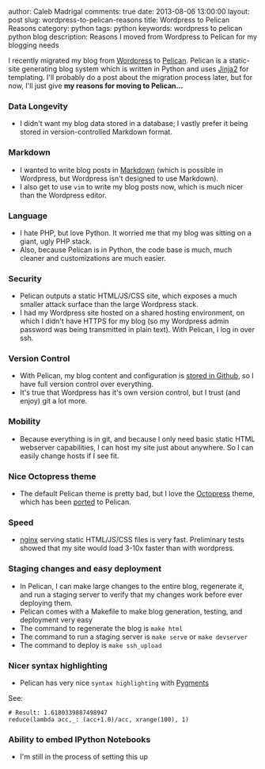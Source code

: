 author: Caleb Madrigal
comments: true
date: 2013-08-06 13:00:00
layout: post
slug: wordpress-to-pelican-reasons
title: Wordpress to Pelican Reasons
category: python
tags: python
keywords: wordpress to pelican python blog
description: Reasons I moved from Wordpress to Pelican for my blogging needs

I recently migrated my blog from [Wordpress](http://wordpress.org/) to [Pelican](http://docs.getpelican.com/en/3.2/).  Pelican is a static-site generating blog system which is written in Python and uses [Jinja2](http://jinja.pocoo.org/docs/) for templating.  I'll probably do a post about the migration process later, but for now, I'll just give **my reasons for moving to Pelican...**

### Data Longevity
* I didn't want my blog data stored in a database; I vastly prefer it being stored in version-controlled Markdown format.

### Markdown
* I wanted to write blog posts in [Markdown](http://en.wikipedia.org/wiki/Markdown) (which is possible in Wordpress, but Wordpress isn't designed to use Markdown).
* I also get to use `vim` to write my blog posts now, which is much nicer than the Wordpress editor.

### Language
* I hate PHP, but love Python.  It worried me that my blog was sitting on a giant, ugly PHP stack.
* Also, because Pelican is in Python, the code base is much, much cleaner and customizations are much easier.

### Security
* Pelican outputs a static HTML/JS/CSS site, which exposes a much smaller attack surface than the large Wordpress stack.
* I had my Wordpress site hosted on a shared hosting environment, on which I didn't have HTTPS for my blog (so my Wordpress admin password was being transmitted in plain text).  With Pelican, I log in over ssh.

### Version Control
* With Pelican, my blog content and configuration is [stored in Github](https://github.com/calebmadrigal/calebmadrigal-blog), so I have full version control over everything.
* It's true that Wordpress has it's own version control, but I trust (and enjoy) git a lot more.

### Mobility
* Because everything is in git, and because I only need basic static HTML webserver capabilities, I can host my site just about anywhere.  So I can easily change hosts if I see fit.

### Nice Octopress theme
* The default Pelican theme is pretty bad, but I love the [Octopress](http://octopress.org) theme, which has been [ported](https://github.com/duilio/pelican-octopress-theme) to Pelican.

### Speed
* [nginx](http://nginx.org/en/) serving static HTML/JS/CSS files is very fast.  Preliminary tests showed that my site would load 3-10x faster than with wordpress.

### Staging changes and easy deployment
* In Pelican, I can make large changes to the entire blog, regenerate it, and run a staging server to verify that my changes work before ever deploying them.
* Pelican comes with a Makefile to make blog generation, testing, and deployment very easy
* The command to regenerate the blog is `make html`
* The command to run a staging server is `make serve` or `make devserver`
* The command to deploy is `make ssh_upload`

### Nicer syntax highlighting
* Pelican has very nice `syntax highlighting` with [Pygments](http://pygments.org/)

See:

    # Result: 1.6180339887498947
    reduce(lambda acc,_: (acc+1.0)/acc, xrange(100), 1)

### Ability to embed IPython Notebooks
* I'm still in the process of setting this up


